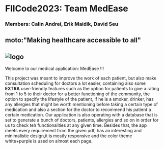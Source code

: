 # FIICode2023: Team MedEase
### Members: Calin Andrei, Erik Maidik, David Seu
## moto:"Making healthcare accessible to all"

## ![logo](https://user-images.githubusercontent.com/115073797/228282178-b3dd99ae-5781-4804-8fcf-6c901688d9ba.jpg)
Welcome to our medical application: MedEase !!!
 
This project was meant to improve the work of each patient, but also make consultation scheduling for doctors
a lot easier, containing also some **EXTRA** user-friendly features such as the option for patients to give a rating from 1 to 5 
to their doctor for a better functioning of the community, the option to specify the lifestyle of the patient, if he is a smoker, 
drinker, has any allergies that might be worth mentioning before taking a certain type of medication and also a section for 
the doctor to recommend his patient a certain medication.
Our application is also operating with a database that is set to generate a bunch of doctors, patients, allergies and so on in order for 
us to check teh functionalities at any given time.
Besides that, the app meets every requirement from the given pdf, has an interesting and minimalistic design,it is mostly responsive 
and the color theme white+purple is used on almost each page.